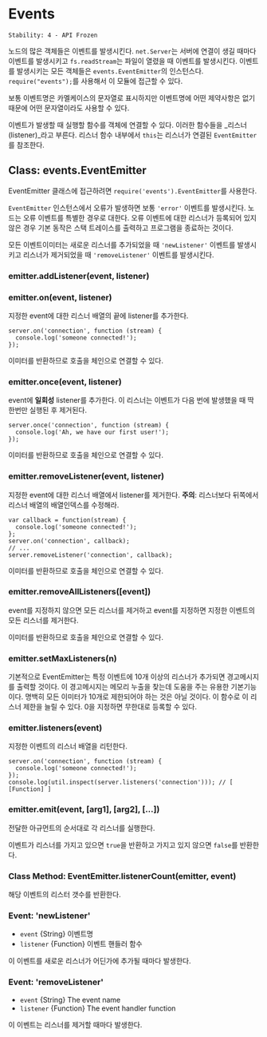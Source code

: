 # Events

    Stability: 4 - API Frozen

<!--type=module-->

노드의 많은 객체들은 이벤트를 발생시킨다. `net.Server`는 서버에 연결이 생길 때마다
이벤트를 발생시키고 `fs.readStream`는 파일이 열렸을 때 이벤트를 발생시킨다.
이벤트를 발생시키는 모든 객체들은 `events.EventEmitter`의 인스턴스다.
`require("events");`를 사용해서 이 모듈에 접근할 수 있다.

보통 이벤트명은 카멜케이스의 문자열로 표시하지만 이벤트명에 어떤 제약사항은 없기 때문에
어떤 문자열이라도 사용할 수 있다.

이벤트가 발생할 때 실행할 함수를 객체에 연결할 수 있다. 이러한 함수들을
_리스너(listener)_라고 부른다. 리스너 함수 내부에서 `this`는 리스너가 연결된
`EventEmitter`를 참조한다.


## Class: events.EventEmitter

EventEmitter 클래스에 접근하려면 `require('events').EventEmitter`를 사용한다.

`EventEmitter` 인스턴스에서 오류가 발생하면 보통 `'error'` 이벤트를 발생시킨다.
노드는 오류 이벤트를 특별한 경우로 대한다. 오류 이벤트에 대한 리스너가 등록되어 있지 않은
경우 기본 동작은 스택 트레이스를 출력하고 프로그램을 종료하는 것이다.

모든 이벤트이미터는 새로운 리스너를 추가되었을 때 `'newListener'` 이벤트를 발생시키고
리스너가 제거되었을 때 `'removeListener'` 이벤트를 발생시킨다.

### emitter.addListener(event, listener)
### emitter.on(event, listener)

지정한 event에 대한 리스너 배열의 끝에 listener를 추가한다.

    server.on('connection', function (stream) {
      console.log('someone connected!');
    });

이미터를 반환하므로 호출을 체인으로 연결할 수 있다.

### emitter.once(event, listener)

event에 **일회성** listener를 추가한다. 이 리스너는
이벤트가 다음 번에 발생했을 때 딱 한번만 실행된 후 제거된다.

    server.once('connection', function (stream) {
      console.log('Ah, we have our first user!');
    });

이미터를 반환하므로 호출을 체인으로 연결할 수 있다.

### emitter.removeListener(event, listener)

지정한 event에 대한 리스너 배열에서 listener를 제거한다.
**주의**: 리스너보다 뒤쪽에서 리스너 배열의 배열인덱스를 수정해라.

    var callback = function(stream) {
      console.log('someone connected!');
    };
    server.on('connection', callback);
    // ...
    server.removeListener('connection', callback);

이미터를 반환하므로 호출을 체인으로 연결할 수 있다.

### emitter.removeAllListeners([event])

event를 지정하지 않으면 모든 리스너를 제거하고 event를 지정하면 지정한 이벤트의
모든 리스너를 제거한다.

이미터를 반환하므로 호출을 체인으로 연결할 수 있다.

### emitter.setMaxListeners(n)

기본적으로 EventEmitter는 특정 이벤트에 10개 이상의 리스너가 추가되면 경고메시지를
출력할 것이다. 이 경고메시지는 메모리 누출을 찾는데 도움을 주는 유용한 기본기능이다.
명백히 모든 이미터가 10개로 제한되어야 하는 것은 아닐 것이다. 이 함수로 이 리스너 제한을
늘릴 수 있다. 0을 지정하면 무한대로 등록할 수 있다.


### emitter.listeners(event)

지정한 이벤트의 리스너 배열을 리턴한다.

    server.on('connection', function (stream) {
      console.log('someone connected!');
    });
    console.log(util.inspect(server.listeners('connection'))); // [ [Function] ]


### emitter.emit(event, [arg1], [arg2], [...])

전달한 아규먼트의 순서대로 각 리스너를 실행한다.

이벤트가 리스너를 가지고 있으면 `true`을 반환하고 가지고 있지 않으면 `false`를 반환한다.

### Class Method: EventEmitter.listenerCount(emitter, event)

해당 이벤트의 리스터 갯수를 반환한다.


### Event: 'newListener'

* `event` {String} 이벤트명
* `listener` {Function} 이벤트 핸들러 함수

이 이벤트를 새로운 리스너가 어딘가에 추가될 때마다 발생한다.


### Event: 'removeListener'

* `event` {String} The event name
* `listener` {Function} The event handler function

이 이벤트는 리스너를 제거할 때마다 발생한다.
